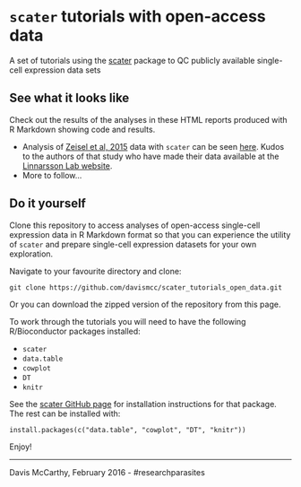 # `scater` tutorials with open-access data

A set of tutorials using the [scater]() package to QC publicly available
single-cell expression data sets

## See what it looks like

Check out the results of the analyses in these HTML reports produced
with R Markdown showing code and results.

* Analysis of
  [Zeisel et al, 2015](http://science.sciencemag.org/content/347/6226/1138)
  data with `scater` can be seen
  [here](https://rawgit.com/davismcc/scater_tutorials_open_data/master/zeisel_mouse_cortex.html). Kudos
  to the authors of that study who
  have made their data available at the
  [Linnarsson Lab website](http://linnarssonlab.org/cortex/).
* More to follow...


## Do it yourself

Clone this repository to access analyses of open-access single-cell
expression data in R Markdown format so that you can experience the
utility of `scater` and prepare single-cell expression datasets for
your own exploration.

Navigate to your favourite directory and clone:

```
git clone https://github.com/davismcc/scater_tutorials_open_data.git
```

Or you can download the zipped version of the repository from this
page.

To work through the tutorials you will need to have the following
R/Bioconductor packages installed:
* `scater`
* `data.table`
* `cowplot`
* `DT`
* `knitr`

See the [scater GitHub page](https://github.com/davismcc/scater) for
installation instructions for that package. The rest can be installed
with:
```{r}
install.packages(c("data.table", "cowplot", "DT", "knitr"))
```

Enjoy!

---

Davis McCarthy, February 2016 - #researchparasites

